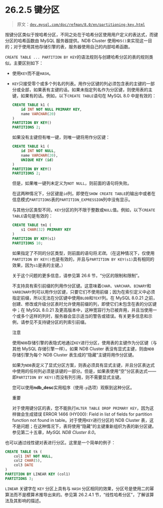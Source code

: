 # 26.2.5 键分区

> 原文：[`dev.mysql.com/doc/refman/8.0/en/partitioning-key.html`](https://dev.mysql.com/doc/refman/8.0/en/partitioning-key.html)

按键分区类似于按哈希分区，不同之处在于哈希分区使用用户定义的表达式，而键分区的哈希函数由 MySQL 服务器提供。NDB Cluster 使用`MD5()`来实现这一目的；对于使用其他存储引擎的表，服务器使用自己的内部哈希函数。

`CREATE TABLE ... PARTITION BY KEY`的语法规则与创建哈希分区的表的规则类似。主要区别如下：

+   使用`KEY`而不是`HASH`。

+   `KEY`只接受零个或多个列名的列表。用作分区键的列必须包含表的主键的一部分或全部，如果表有主键的话。如果未指定列名作为分区键，则使用表的主键，如果有的话。例如，以下`CREATE TABLE`语句在 MySQL 8.0 中是有效的：

    ```sql
    CREATE TABLE k1 (
        id INT NOT NULL PRIMARY KEY,
        name VARCHAR(20)
    )
    PARTITION BY KEY()
    PARTITIONS 2;
    ```

    如果没有主键但有唯一键，则唯一键将用作分区键：

    ```sql
    CREATE TABLE k1 (
        id INT NOT NULL,
        name VARCHAR(20),
        UNIQUE KEY (id)
    )
    PARTITION BY KEY()
    PARTITIONS 2;
    ```

    但是，如果唯一键列未定义为`NOT NULL`，则前面的语句将失败。

    在这两种情况下，分区键是`id`列，即使在`SHOW CREATE TABLE`的输出中或者在信息模式`PARTITIONS`表的`PARTITION_EXPRESSION`列中没有显示。

    与其他分区类型不同，`KEY`分区的列不限于整数或`NULL`值。例如，以下`CREATE TABLE`语句是有效的：

    ```sql
    CREATE TABLE tm1 (
        s1 CHAR(32) PRIMARY KEY
    )
    PARTITION BY KEY(s1)
    PARTITIONS 10;
    ```

    如果指定了不同的分区类型，则前面的语句将*无效*。（在这种情况下，仅使用`PARTITION BY KEY()`也是有效的，并且与`PARTITION BY KEY(s1)`具有相同的效果，因为`s1`是表的主键。）

    关于这个问题的更多信息，请参见第 26.6 节，“分区的限制和限制”。

    不支持具有索引前缀的列用作分区键。这意味着`CHAR`、`VARCHAR`、`BINARY`和`VARBINARY`列可以用作分区键，只要它们不使用前缀；因为在索引定义中必须指定前缀，所以无法在分区键中使用`BLOB`和`TEXT`列。在 MySQL 8.0.21 之前，创建、修改或升级分区表时允许使用前缀的列，即使它们未包含在表的分区键中；在 MySQL 8.0.21 及更高版本中，这种宽容行为已被弃用，并且当使用一个或多个这样的列时，服务器会显示适当的警告或错误。有关更多信息和示例，请参见不支持键分区的列索引前缀。

    注意

    使用`NDB`存储引擎的表隐式地通过`KEY`进行分区，使用表的主键作为分区键（与其他 MySQL 存储引擎一样）。如果 NDB Cluster 表没有显式主键，则由`NDB`存储引擎为每个 NDB Cluster 表生成的“隐藏”主键将用作分区键。

    如果为`NDB`表定义了显式分区方案，则表必须具有显式主键，并且分区表达式中使用的任何列必须是该键的一部分。但是，如果表使用“空”分区表达式——即`PARTITION BY KEY()`而没有列引用，则不需要显式主键。

    您可以使用**ndb_desc**实用程序（使用`-p`选项）观察到这种分区。

    重要

    对于使用键分区的表，您不能执行`ALTER TABLE DROP PRIMARY KEY`，因为这样做会生成错误 ERROR 1466 (HY000): Field in list of fields for partition function not found in table。对于使用`KEY`进行分区的 NDB Cluster 表，这不是问题；在这种情况下，表将使用“隐藏”的主键重新组织为表的新分区键。参见第二十五章，*MySQL NDB Cluster 8.0*。

也可以通过线性键对表进行分区。这里是一个简单的例子：

```sql
CREATE TABLE tk (
    col1 INT NOT NULL,
    col2 CHAR(5),
    col3 DATE
)
PARTITION BY LINEAR KEY (col1)
PARTITIONS 3;
```

`LINEAR` 关键字在 `KEY` 分区上具有与 `HASH` 分区相同的效果，分区号是使用二的幂算法而不是模算术推导出来的。参见第 26.2.4.1 节，“线性哈希分区”，了解该算法及其影响的描述。
